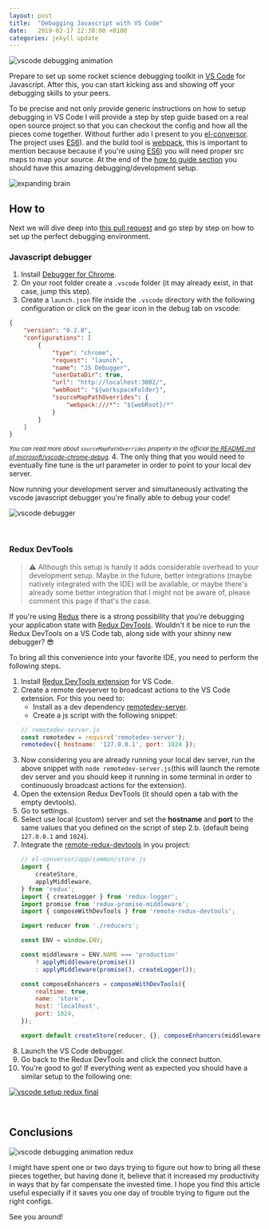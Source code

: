 ```yaml
---
layout: post
title:  "Debugging Javascript with VS Code"
date:   2019-02-17 22:30:00 +0100
categories: jekyll update
---
```


![vscode debugging animation](/assets/img/debugging-javascript-with-vscode/debug-animation-1.gif "vscode debugging animation")

Prepare to set up some rocket science debugging toolkit in <a href="https://code.visualstudio.com/" target="_blank" title="visual studio code is a lightweight but powerful source code editor which runs on your desktop">VS Code</a> for Javascript. After this, you can start kicking ass and showing off your debugging skills to your peers.

To be precise and not only provide generic instructions on how to setup debugging in VS Code I will provide a step by step guide based on a real open source project so that you can checkout the config and how all the pieces come together. Without further ado I present to you
<a href="https://github.com/danielcaldas/el-conversor" target="_blank" title="a number to word list converter as a node backend and react/redux fronted">el-conversor</a>. The project uses <a href="https://www.ecma-international.org/publications/standards/Ecma-262.htm" target="_blank" title="standard ecma-262">ES6</a>). and the build tool is <a href="https://webpack.js.org/" target="_blank" title="bundle your scripts">webpack</a>, this is important to mention because because if you're using <a href="https://www.ecma-international.org/publications/standards/Ecma-262.htm" target="_blank" title="standard ecma-262">ES6</a>) you will need proper src maps to map your source. At the end of the [how to guide section](#how-to) you should have this amazing debugging/development setup.

![expanding brain](/assets/img/debugging-javascript-with-vscode/expanding-brain.jpg "expanding brain debugger meme")

## How to

Next we will dive deep into <a href="https://github.com/danielcaldas/el-conversor/pull/14" target="_blank" title="feature/setup vscode debugging">this pull request</a> and go step by step on how to set up the perfect debugging environment.

### Javascript debugger

1. Install <a href="https://marketplace.visualstudio.com/items?itemName=msjsdiag.debugger-for-chrome" target="_blank" title="debug your javascript code in the Chrome browser, or any other target that supports the chrome debugger protocol">Debugger for Chrome</a>.
2. On your root folder create a `.vscode` folder (it may already exist, in that case, jump this step).
3. Create a `launch.json` file inside the `.vscode` directory with the following configuration or click on the gear icon in the debug tab on vscode:
```json
{
    "version": "0.2.0",
    "configurations": [
        {
            "type": "chrome",
            "request": "launch",
            "name": "JS Debugger",
            "userDataDir": true,
            "url": "http://localhost:3002/",
            "webRoot": "${workspaceFolder}",
            "sourceMapPathOverrides": {
                "webpack:///*": "${webRoot}/*"
            }
        }
    ]
}
```
<small>*You can read more about `sourceMapPathOverrides` property in the official <a href="https://github.com/Microsoft/vscode-chrome-debug/blob/master/README.md#sourcemaps" target="_blank" title="microsoft/vscode-chrome-debug README.md">the README.md of microsoft/vscode-chrome-debug</a>.*</small>
4. The only thing that you would need to eventually fine tune is the url parameter in order to point to your local dev server.

Now running your development server and simultaneously activating the vscode javascript debugger you're finally able to debug your code!

![vscode debugger](/assets/img/debugging-javascript-with-vscode/vscode-debugger-part-1.png "vscode debugger javascript")

<br/>

### Redux DevTools

> ⚠️ Although this setup is handy it adds considerable overhead to your development setup. Maybe in the future, better integrations (maybe natively integrated with the IDE) will be available, or maybe there's already some better integration that I might not be aware of, please comment this page if that's the case.


If you're using <a href="https://redux.js.org/" target="_blank" title="a predictable state container for javascript apps">Redux</a> there is a strong possibility that you're debugging your application state with <a href="https://marketplace.visualstudio.com/items?itemName=jingkaizhao.vscode-redux-devtools" target="_blank" title="vscode redux devtools wrapper">Redux DevTools</a>. Wouldn't it be nice to run the Redux DevTools on a VS Code tab, along side with your shinny new debugger? 😎

To bring all this convenience into your favorite IDE, you need to perform the following steps.

1. Install <a href="https://marketplace.visualstudio.com/items?itemName=jingkaizhao.vscode-redux-devtools" target="_blank" title="visual studio code extension to include remotedev-app into editor">Redux DevTools extension</a> for VS Code.
2. Create a remote devserver to broadcast actions to the VS Code extension. For this you need to:
    * Install as a dev dependency <a href="https://www.npmjs.com/package/remotedev-server" target="_blank" title="bridge for communicating with an application remotely via redux devtools extension, remote redux devtools or remotedev">remotedev-server</a>.
    * Create a js script with the following snippet:
    ```javascript
    // remotedev-server.js
    const remotedev = require('remotedev-server');
    remotedev({ hostname: '127.0.0.1', port: 1024 });
    ```
3. Now considering you are already running your local dev server, run the above snippet with `node remotedev-server.js`(this will launch the remote dev server and you should keep it running in some terminal in order to continuously broadcast actions for the extension).
4. Open the extension Redux DevTools (it should open a tab with the empty devtools).
5. Go to settings.
6. Select use local (custom) server and set the **hostname** and **port** to the same values that you defined on the script of step 2.b. (default being `127.0.0.1` and `1024`).
7. Integrate the <a href="https://github.com/zalmoxisus/remote-redux-devtools" target="_blank" title="redux devtools remotely">remote-redux-devtools</a> in you project:
    ```javascript
    // el-conversor/app/common/store.js
    import {
        createStore,
        applyMiddleware,
    } from 'redux';
    import { createLogger } from 'redux-logger';
    import promise from 'redux-promise-middleware';
    import { composeWithDevTools } from 'remote-redux-devtools';

    import reducer from './reducers';

    const ENV = window.ENV;

    const middleware = ENV.NAME === 'production'
        ? applyMiddleware(promise())
        : applyMiddleware(promise(), createLogger());

    const composeEnhancers = composeWithDevTools({
        realtime: true,
        name: 'store',
        host: 'localhost',
        port: 1024,
    });

    export default createStore(reducer, {}, composeEnhancers(middleware));
    ```
8. Launch the VS Code debugger.
9. Go back to the Redux DevTools and click the connect button.
10. You're good to go! If everything went as expected you should have a similar setup to the following one:

[ ![vscode setup redux final](/assets/img/debugging-javascript-with-vscode/vscode-debugger-part-2.png) ](/assets/img/debugging-javascript-with-vscode/vscode-debugger-part-2.png)

<br/>

## Conclusions

![vscode debugging animation redux](/assets/img/debugging-javascript-with-vscode/debug-animation-2.gif "vscode debugging animation redux")

I might have spent one or two days trying to figure out how to bring all these pieces together, but having done it, believe that it increased my productivity in ways that by far compensate the invested time. I hope you find this article useful especially if it saves you one day of trouble trying to figure out the right configs.

See you around!